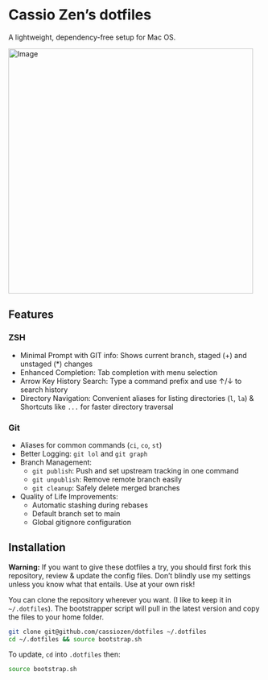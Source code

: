 
# Cassio Zen’s dotfiles

A lightweight, dependency-free setup for Mac OS.

<img width="486" alt="Image" src="https://github.com/user-attachments/assets/5952bbac-5f5f-4913-9692-8f9768370c78" />

## Features

### ZSH

- Minimal Prompt with GIT info: Shows current branch, staged (+) and unstaged (*) changes
- Enhanced Completion: Tab completion with menu selection
- Arrow Key History Search: Type a command prefix and use ↑/↓ to search history
- Directory Navigation: Convenient aliases for listing directories (`l`, `la`) & Shortcuts like `...` for faster directory traversal

### Git

- Aliases for common commands (`ci`, `co`, `st`)
- Better Logging: `git lol` and `git graph`
- Branch Management:
  - `git publish`: Push and set upstream tracking in one command
  - `git unpublish`: Remove remote branch easily
  - `git cleanup`: Safely delete merged branches
- Quality of Life Improvements:
  - Automatic stashing during rebases
  - Default branch set to main
  - Global gitignore configuration


## Installation

**Warning:** If you want to give these dotfiles a try, you should first fork this repository, review & update the config files. Don’t blindly use my settings unless you know what that entails. Use at your own risk!

You can clone the repository wherever you want. (I like to keep it in `~/.dotfiles`). The bootstrapper script will pull in the latest version and copy the files to your home folder.

```zsh
git clone git@github.com/cassiozen/dotfiles ~/.dotfiles
cd ~/.dotfiles && source bootstrap.sh
```

To update, `cd` into `.dotfiles` then:

```zsh
source bootstrap.sh
```
